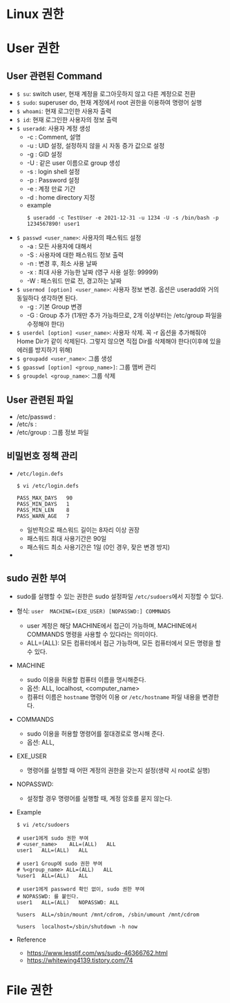 # Linux 권한

# User 권한
## User 관련된 Command
* ```$ su```: switch user, 현재 계정을 로그아웃하지 않고 다른 계정으로 전환
* ```$ sudo```: superuser do, 현재 계정에서 root 권한을 이용하여 명령어 실행
* ```$ whoami```: 현재 로그인한 사용자 출력
* ```$ id```: 현재 로그인한 사용자의 정보 출력
* ```$ useradd```: 사용자 계정 생성
    * -c : Comment, 설명
    * -u : UID 설정, 설정하지 않을 시 자동 증가 값으로 설정
    * -g : GID 설정
    * -U : 같은 user 이름으로 group 생성
    * -s : login shell 설정
    * -p : Password 설정
    * -e : 계정 만료 기간
    * -d : home directory 지정
    * example
        ```
        $ useradd -c TestUser -e 2021-12-31 -u 1234 -U -s /bin/bash -p 1234567890! user1
        ```
* ```$ passwd <user_name>```: 사용자의 패스워드 설정
    * -a : 모든 사용자에 대해서
    * -S : 사용자에 대한 패스워드 정보 출력
    * -n : 변경 후, 최소 사용 날짜
    * -x : 최대 사용 가능한 날짜 (영구 사용 설정: 99999)
    * -W : 패스워드 만료 전, 경고하는 날짜
* ```$ usermod [option] <user_name>```: 사용자 정보 변경. 옵션은 useradd와 거의 동일하다 생각하면 된다.
    * -g : 기본 Group 변경
    * -G : Group 추가 (1개만 추가 가능하므로, 2개 이상부터는 /etc/group 파일을 수정해야 한다)
* ```$ userdel [option] <user_name>```: 사용자 삭제. 꼭 -r 옵션을 추가해줘야 Home Dir가 같이 삭제된다. 그렇지 않으면 직접 Dir를 삭제해야 한다(이후에 있을 에러를 방지하기 위해)
* ```$ groupadd <user_name>```: 그룹 생성
* ```$ gpasswd [option] <group_name>]```: 그룹 맴버 관리
* ```$ groupdel <group_name>```: 그룹 삭제



## User 관련된 파일
* /etc/passwd : 
* /etc/s :
* /etc/group : 그룹 정보 파일



## 비밀번호 정책 관리
* ```/etc/login.defs```

    ```
    $ vi /etc/login.defs

    PASS_MAX_DAYS   90
    PASS_MIN_DAYS   1
    PASS_MIN_LEN    8
    PASS_WARN_AGE   7
    ```
    * 일반적으로 패스워드 길이는 8자리 이상 권장
    * 패스워드 최대 사용기간은 90일
    * 패스워드 최소 사용기간은 1일 (0인 경우, 잦은 변경 방지)
* 


## sudo 권한 부여
* sudo를 실행할 수 있는 권한은 sudo 설정파일 ```/etc/sudoers```에서 지정할 수 있다.
* 형식: ```user  MACHINE=(EXE_USER) [NOPASSWD:] COMMNADS```
    * user 계정은 해당 MACHINE에서 접근이 가능하며, MACHINE에서 COMMANDS 명령을 사용할 수 있다라는 의미이다.
    * ALL=(ALL): 모든 컴퓨터에서 접근 가능하며, 모든 컴퓨터에서 모든 명령을 할 수 있다.
* MACHINE
    * sudo 이용을 허용할 컴퓨터 이름을 명시해준다.
    * 옵션: ALL, localhost, <computer_name>
    * 컴퓨터 이름은 ```hostname``` 명령어 이용 or ```/etc/hostname``` 파일 내용을 변경한다.
* COMMANDS
    * sudo 이용을 허용할 명령어를 절대경로로 명시해 준다.
    * 옵션: ALL, <command>
* EXE_USER
    * 명령어를 실행할 때 어떤 계정의 권한을 갖는지 설정(생략 시 root로 실행)
* NOPASSWD:
    * 설정할 경우 명령어를 실행할 때, 계정 암호를 묻지 않는다.
* Example
    ```
    $ vi /etc/sudoers

    # user1에게 sudo 권한 부여
    # <user_name>    ALL=(ALL)   ALL
    user1   ALL=(ALL)   ALL

    # user1 Group에 sudo 권한 부여
    # %<group_name> ALL=(ALL)   ALL
    %user1  ALL=(ALL)   ALL

    # user1에게 password 확인 없이, sudo 권한 부여
    # NOPASSWD: 를 붙인다.
    user1   ALL=(ALL)   NOPASSWD: ALL

    %users  ALL=/sbin/mount /mnt/cdrom, /sbin/umount /mnt/cdrom

    %users  localhost=/sbin/shutdown -h now
    ```



* Reference
    * https://www.lesstif.com/ws/sudo-46366762.html
    * https://whitewing4139.tistory.com/74



# File 권한